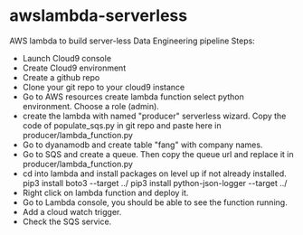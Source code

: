 # awslambda-serverless
AWS lambda to build server-less Data Engineering pipeline
Steps:
- Launch Cloud9 console
- Create Cloud9 environment
- Create a github repo
- Clone your git repo to your cloud9 instance
- Go to AWS resources create lambda function select python environment. Choose a role (admin).
- create the lambda with named "producer" serverless wizard. Copy the code of populate_sqs.py in git repo and paste here in producer/lambda_function.py
- Go to dyanamodb and create table "fang" with company names.
- Go to SQS and create a queue. Then copy the queue url and replace it in producer/lambda_function.py
- cd into lambda and install packages on level up if not already installed.
    pip3 install boto3 --target ../
    pip3 install python-json-logger --target ../
- Right click on lambda function and deploy it.
- Go to Lambda console, you should be able to see the function running.
- Add a cloud watch trigger.
- Check the SQS service.
